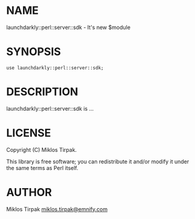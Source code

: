 # NAME

launchdarkly::perl::server::sdk - It's new $module

# SYNOPSIS

    use launchdarkly::perl::server::sdk;

# DESCRIPTION

launchdarkly::perl::server::sdk is ...

# LICENSE

Copyright (C) Miklos Tirpak.

This library is free software; you can redistribute it and/or modify
it under the same terms as Perl itself.

# AUTHOR

Miklos Tirpak <miklos.tirpak@emnify.com>
